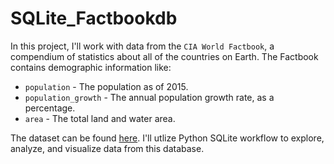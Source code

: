 # SQLite_Factbookdb

In this project, I'll work with data from the `CIA World Factbook`, a compendium of statistics about all of the countries on Earth. The Factbook contains demographic information like:

* `population` - The population as of 2015.
* `population_growth` - The annual population growth rate, as a percentage.
* `area` - The total land and water area.

The dataset can be found [here](https://github.com/factbook/factbook.sql/releases). I'll utlize Python SQLite workflow to explore, analyze, and visualize data from this database.
